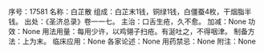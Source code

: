 序号：17581
名称：白芷散
组成：白芷末1钱，铜绿1钱，白僵蚕4枚，干烟脂半钱。
出处：《圣济总录》卷一一七。
主治：口舌生疮，久不愈。
加减：None
功效：None
用法用量：每用少许，以鸡翎子扫疮。有涎吐之，不得咽津。
制备方法：上为末。
临床应用：None
各家论述：None
用药禁忌：None
附注：None
